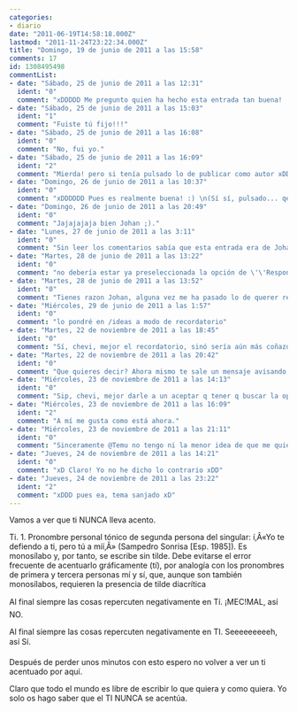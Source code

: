 ```yaml
---
categories:
- diario
date: "2011-06-19T14:58:18.000Z"
lastmod: "2011-11-24T23:22:34.000Z"
title: "Domingo, 19 de junio de 2011 a las 15:58"
comments: 17
id: 1308495498
commentList:
- date: "Sábado, 25 de junio de 2011 a las 12:31"
  ident: "0"
  comment: "xDDDDD Me pregunto quien ha hecho esta entrada tan buena! :)"
- date: "Sábado, 25 de junio de 2011 a las 15:03"
  ident: "1"
  comment: "Fuiste tú fijo!!!"
- date: "Sábado, 25 de junio de 2011 a las 16:08"
  ident: "0"
  comment: "No, fui yo."
- date: "Sábado, 25 de junio de 2011 a las 16:09"
  ident: "2"
  comment: "Mierda! pero si tenía pulsado lo de publicar como autor xDD"
- date: "Domingo, 26 de junio de 2011 a las 10:37"
  ident: "0"
  comment: "xDDDDDD Pues es realmente buena! :) \n(Sí sí, pulsado... qerias q se te reconociese)"
- date: "Domingo, 26 de junio de 2011 a las 20:49"
  ident: "0"
  comment: "Jajajajaja bien Johan ;)."
- date: "Lunes, 27 de junio de 2011 a las 3:11"
  ident: "0"
  comment: "Sin leer los comentarios sabía que esta entrada era de Johan ajajaja 8-)"
- date: "Martes, 28 de junio de 2011 a las 13:22"
  ident: "0"
  comment: "no debería estar ya preseleccionada la opción de \'\'Responder desde tu cuenta\'\' deberías darle a publicar y entonces te saltase un mensaje diciendo0 \'\'selecciona tu identidad. Quieres: Responder desde tu cuenta de Chevismo\n                                                                                                                  Responder de manera Anónima\n                                                                                                                  Publicar como autor (Manteniéndote anónimo)\n\nClaro que todo es cuestión de tener cuidado a la hora de publicar el comentario.\n\nCataliina, ves como el ti no se acentúa xD"
- date: "Martes, 28 de junio de 2011 a las 13:52"
  ident: "0"
  comment: "Tienes razon Johan, alguna vez me ha pasado lo de querer responder anonimamente y acabe respondiendo desde mi cuenta, me apunto la idea para añadirla. Aunque quizas simplemente añada un mensajito \"Vas a responder desde tu cuenta /Anonimamente, estas seguro?\""
- date: "Miércoles, 29 de junio de 2011 a las 1:57"
  ident: "0"
  comment: "lo pondré en /ideas a modo de recordatorio"
- date: "Martes, 22 de noviembre de 2011 a las 18:45"
  ident: "0"
  comment: "Sí, chevi, mejor el recordatorio, sinó sería aún más coñazo xDD"
- date: "Martes, 22 de noviembre de 2011 a las 20:42"
  ident: "0"
  comment: "Que quieres decir? Ahora mismo te sale un mensaje avisando de que vas a responder desde tu cuenta, no es eso lo que quereis?"
- date: "Miércoles, 23 de noviembre de 2011 a las 14:13"
  ident: "0"
  comment: "Sip, chevi, mejor darle a un aceptar q tener q buscar la opcion y despues a aceptar xDD lo más cómodo pero qiza más peligroso es sin mensaje ninguno, despues el mensaje de \"stas seguro?\" y lo más incomodo sería lo de elegir desde donde qieres enviarlo, cuando ya puedes hacerlo abajo donde pone \"Identidad:\"xD"
- date: "Miércoles, 23 de noviembre de 2011 a las 16:09"
  ident: "2"
  comment: "A mí me gusta como está ahora."
- date: "Miércoles, 23 de noviembre de 2011 a las 21:11"
  ident: "0"
  comment: "Sinceramente @Temu no tengo ni la menor idea de que me quieres decir con eso. Ahora mismo no lo veo demasiado \"molesto\":\nSi quieres publicar desde tu cuenta, solo tienes que darle a Publicar y Aceptar. Si quieres publicar anonimamente, es igual que siempre..."
- date: "Jueves, 24 de noviembre de 2011 a las 14:21"
  ident: "0"
  comment: "xD Claro! Yo no he dicho lo contrario xDD"
- date: "Jueves, 24 de noviembre de 2011 a las 23:22"
  ident: "2"
  comment: "xDDD pues ea, tema sanjado xD"
---
```


Vamos a ver que ti NUNCA lleva  acento.   
  
Ti. 1. Pronombre personal tónico de segunda persona del singular: í‚Â«Yo te defiendo a ti, pero tú a míí‚Â» (Sampedro Sonrisa [Esp. 1985]). Es monosílabo y, por tanto, se escribe sin tilde. Debe evitarse el error frecuente de acentuarlo gráficamente (tí), por analogía con los pronombres de primera y tercera personas mí y sí, que, aunque son también monosílabos, requieren la presencia de tilde diacrítica  
  
Al final siempre las cosas repercuten negativamente en Tí. ¡MEC!MAL, así NO.  
  
Al final siempre las cosas repercuten negativamente en TI. Seeeeeeeeeh, así Sí.  
  
Después de perder unos minutos con esto espero no volver a ver un ti acentuado por aquí.  
  
Claro que todo el mundo es libre de escribir lo que quiera y como quiera. Yo solo os hago saber que el TI NUNCA se acentúa.